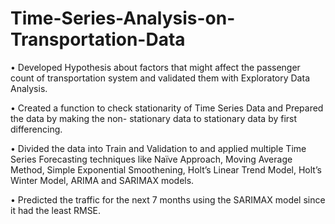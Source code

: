 # Time-Series-Analysis-on-Transportation-Data

• Developed Hypothesis about factors that might affect the passenger count of transportation system and validated them with Exploratory Data Analysis.

• Created a function to check stationarity of Time Series Data and Prepared the data by making the non- stationary data to stationary data by first differencing.

• Divided the data into Train and Validation to and applied multiple Time Series Forecasting techniques like Naïve Approach, Moving Average Method, Simple Exponential Smoothening, Holt’s Linear Trend Model, Holt’s Winter Model, ARIMA and SARIMAX models.

• Predicted the traffic for the next 7 months using the SARIMAX model since it had the least RMSE.
